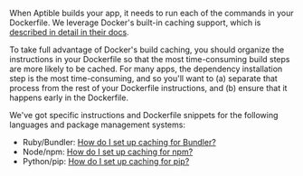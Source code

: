 When Aptible builds your app, it needs to run each of the commands in your Dockerfile. We leverage Docker's built-in caching support, which is [described in detail in their docs](https://docs.docker.com/articles/dockerfile_best-practices/#build-cache).

To take full advantage of Docker's build caching, you should organize the instructions in your Dockerfile so that the most time-consuming build steps are more likely to be cached. For many apps, the dependency installation step is the most time-consuming, and so you'll want to (a) separate that process from the rest of your Dockerfile instructions, and (b) ensure that it happens early in the Dockerfile.

We've got specific instructions and Dockerfile snippets for the following languages and package management systems:

* Ruby/Bundler: [How do I set up caching for Bundler?](/support/topics/paas/how-to-set-up-bundler-caching)
* Node/npm: [How do I set up caching for npm?](/support/topics/paas/how-to-set-up-npm-caching)
* Python/pip: [How do I set up caching for pip?](/support/topics/paas/how-to-set-up-pip-caching)
